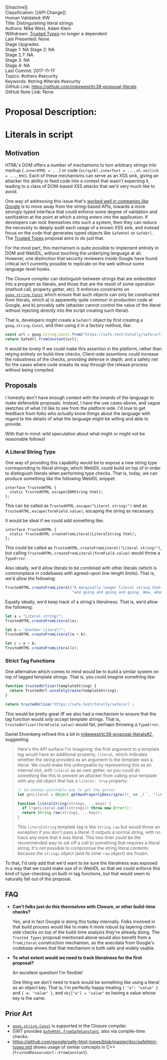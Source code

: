 [[Inactive]]<br>Classification: [[API Change]]<br>Human Validated: KW<br>Title: Distinguishing literal strings<br>Authors: Mike West, Adam Klein<br>Withdrawn: [Trusted Types](https://github.com/w3c/webappsec-trusted-types) no longer a dependent<br>Last Presented: None<br>Stage Upgrades:<br>Stage 1: NA
Stage 2: NA  
Stage 2.7: NA  
Stage 3: NA  
Stage 4: NA<br>Last Commit: 2017-11-17<br>Topics: #others #security<br>Keywords: #string #literals #security <br>GitHub Link: https://github.com/mikewest/tc39-proposal-literals <br>GitHub Note Link: None
# Proposal Description:<br>
# Literals in script

## Motivation

HTML's DOM offers a number of mechanisms to turn arbitrary strings into markup (`.innerHTML = ...`) or code
(`scriptEl.innerText = ...`, `el.onclick = ...`, etc). Each of these mechanisms can serve as an XSS sink,
giving an attacker the ability to feed code into a context that wasn't expecting it, leading to a class of
DOM-based XSS attacks that we'd very much like to avoid.

One way of addressing this issue that's [worked well in companies like
Google](https://research.google.com/pubs/pub42934.html) is to move away from the string-based APIs, towards
a more strongly-typed interface that could enforce some degree of validation and sanitization at the point
at which a string enters into the application. If developers can lock themselves into such a system, then
they can reduce the necessity to deeply audit each usage of a known XSS sink, and instead focus on the code
that generates typed objects like `SafeHtml` or `SafeUrl`. The
[Trusted Types](https://github.com/mikewest/trusted-types) proposal aims to do just that.

For the most part, this mechanism is quite possible to implement entirely in DOM and WebIDL, without
touching the underlying language at all. However, one distinction that security reviewers inside Google
have found critical isn't currently possible to replicate on the web without some language-level hooks.

The Closure compiler can distinguish between strings that are embedded into a program as literals, and
those that are the result of some operation (method call, property getter, etc). It enforces constraints
on [`goog.string.Const`](https://google.github.io/closure-library/api/goog.string.Const.html) which ensure
that such objects can only be constructed from literals, which a) is apparently quite common in production
code at Google, and b) provably safe (attacker cannot control the value of the literal without injecting
directly into the script creating such literal).

That is, developers might create a `SafeUrl` object by first creating a `goog.string.Const`, and then using
it in a factory method, like:

```js
const url = goog.string.Const.from("https://safe.test/totally/safe/url");
return SafeUrl.fromConstant(url);
```

It would be lovely if we could make this assertion in the platform, rather than relying entirely on
build-time checks. Client-side assertions could increase the robustness of the checks, providing
defense in depth, and a safety net for the cases where code sneaks its way through the release
process without being compiled.

## Proposals

I honestly don't have enough context with the innards of the language to make defensible proposals.
Instead, I have the use cases above, and vague sketches of what I'd like to see from the platform side.
I'd love to get feedback from folks who actually know things about the language with regard to the
details of what the language might be willing and able to provide.

With that in mind: wild speculation about what might or might not be reasonable follows!

### A Literal String Type

One way of providing this capability would be to expose a new string type corresponding to literal
strings, which WebIDL could build on top of in order to distinguish literals when performing type
checks. That is, today, we can produce something like the following WebIDL snippet:

```
interface TrustedHTML {
  static TrustedHTML escape(DOMString html);
};
```

This can be called as `TrustedHTML.escape("Literal string!")` and as
`TrustedHTML.escape(formField.value)`, escaping the string as necessary.

It would be ideal if we could add something like:

```
interface TrustedHTML {
  static TrustedHTML createFromLiteral(LiteralString html);
};
```

This could be called as `TrustedHTML.createFromLiteral("Literal string!")`, but calling
`TrustedHTML.createFromLiteral(formField.value)` would throw a `TypeError`.

Also ideally, we'd allow literals to be combined with other literals (which is commonplace
in codebases with agreed-upon line-length limits). That is, we'd allow the following:

```js
TrustedHTML.createFromLiteral("A marginally longer literal string that seems to keep going " +
                              "and going and going and going. Wow, what a long string.");
```

Equally ideally, we'd keep track of a string's literalness. That is, we'd allow the following:

```js
let a = "Literal string!";
TrustedHTML.createFromLiteral(a);

let b = "Another literal!";
TrustedHTML.createFromLiteral(a + b);

let c = a + b;
TrustedHTML.createFromLiteral(c);
```

### Strict Tag Functions

One alternative which comes to mind would be to build a similar system on top of tagged template
strings. That is, you could imagine something like:

```js
function trustedUrlizer(templateString) {
  return TrustedUrl.unsafelyCreate(templateString);
}

return trustedUrlizer`https://safe.test/totally/safe/url`;
```

This would be pretty great iff we also had a mechanism to ensure that the tag function would _only_
accept template strings. That is, `trustedUrlizer(formField.value)` would fail, perhaps throwing a
`TypeError`.

Daniel Ehrenberg refined this a bit in
[mikewest/tc39-proposal-literals#2](https://github.com/mikewest/tc39-proposal-literals/issues/2),
suggesting:

> Here's the API surface I'm imagining: the first argument to a template tag would have an additional property, `literal`, which indicates whether the string provided as an argument to the template was a literal. We could make this unforgeable by representing this as an internal slot, with `literal` as an own getter, so you could do something like this to prevent an attacker from calling your template with any old object that has a `literal: true` property:
>
> ```js
> // Un-monkey-patchable way to get the getter
> let getLiteral = Object.getOwnPropertyDescriptor((_ => _)``, "literal").get; 
> 
> function literalString(strings, ...keys) {
>   if (!getLiteral.call(strings)) throw new Error();
>   return String.raw(strings, ...keys);
> }
> ```
> 
> This `literalString` template tag is like `String.raw` but would throw an exception if you don't pass a literal. It outputs a normal string, with no trace any more that it was literal. This two-liner could be the recommended way to set off a call to something that requires a literal string. It's not possible to compromise the string literal contents because the `strings` object (and its inner `raw` object) are frozen.

To that, I'd only add that we'd want to be sure the literalness was exposed in a way that we could
make use of in WebIDL so that we could enforce this kind of type-checking on built-in tag functions,
but that would seem to naturally fall out of the proposal.

## FAQ

*   __Can't folks just do this themselves with Closure, or other build-time checks?__

    Yes, and in fact Google _is_ doing this today internally. Folks involved in that build process
    would like to make it more robust by layering client-side checks on top of the build-time
    analysis they're already doing. The `Trusted Types` proposal mentioned above would also benefit
    from a `fromLiteral` construction mechanism, as the anecdata from Google's codebase shows that
    that mechanism is both safe and widely usable.

*   __To what extent would we need to track literalness for the first proposal?__

    An excellent question! I'm flexible!

    One thing we _don't_ need to track would be something like using a literal as an object key.
    That is, I'm perfectly happy treating `{ "a": "value" }` and `{ a: "value" }`, and
    `obj["a"] = "value"` as having a value whose key is the same.

## Prior Art

*   [`goog.string.Const`](https://google.github.io/closure-library/api/goog.string.Const.html) is
    supported in the Closure compiler.
*   GWT provides [`SafeHtml.fromSafeConstant`](http://www.gwtproject.org/javadoc/latest/com/google/gwt/safehtml/shared/SafeHtmlUtils.html#fromSafeConstant-java.lang.String-), also via compile-time checks.
*   https://github.com/google/safe-html-types/blob/master/doc/safehtml-types.md shows usage of similar
    concepts in C++ (`TrustedResourceUrl::FromConstant`).